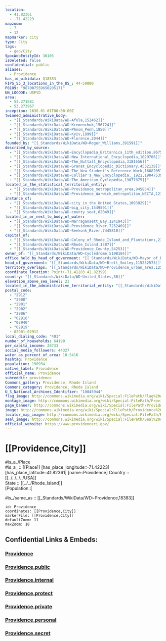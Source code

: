 ```yaml
---
location:
  - 41.82361
  - -71.42223
mapzoom:
  - 7
  - 12
mapmarker: city
type: City
tags:
  - geo/City
SpocWebEntityId: 36105
isDeleted: false
confidential: public
aliases:
  - Providence
has_id_wikidata: Q18383
FIPS_55_3_locations_in_the_US_: 44-59000
P8189: "987007559650205171"
UN_LOCODE: USPVD
area:
  - 53.271881
  - 53.273967
inception: 1636-01-01T00:00:00Z
twinned_administrative_body:
  - "[[_Standards/WikiData/WD~Afula,152462]]"
  - "[[_Standards/WikiData/WD~Kremenchuk,156724]]"
  - "[[_Standards/WikiData/WD~Phnom_Penh,1850]]"
  - "[[_Standards/WikiData/WD~Kyiv,1899]]"
  - "[[_Standards/WikiData/WD~Florence,2044]]"
founded_by: "[[_Standards/WikiData/WD~Roger_Williams,391591]]"
described_by_source:
  - "[[_Standards/WikiData/WD~Encyclopædia_Britannica_11th_edition,867541]]"
  - "[[_Standards/WikiData/WD~New_International_Encyclopedia,1029706]]"
  - "[[_Standards/WikiData/WD~The_Nuttall_Encyclopædia,3181656]]"
  - "[[_Standards/WikiData/WD~Granat_Encyclopedic_Dictionary,4532138]]"
  - "[[_Standards/WikiData/WD~The_New_Student's_Reference_Work,16082057]]"
  - "[[_Standards/WikiData/WD~Collier's_New_Encyclopedia,_1921,19047539]]"
  - "[[_Standards/WikiData/WD~The_American_Cyclopædia,19077875]]"
located_in_the_statistical_territorial_entity:
  - "[[_Standards/WikiData/WD~Providence_metropolitan_area,945854]]"
  - "[[_Standards/WikiData/WD~Providence_Warwick_metropolitan_NECTA,123566679]]"
instance_of:
  - "[[_Standards/WikiData/WD~city_in_the_United_States,1093829]]"
  - "[[_Standards/WikiData/WD~big_city,1549591]]"
  - "[[_Standards/WikiData/WD~county_seat,62049]]"
located_in_or_next_to_body_of_water:
  - "[[_Standards/WikiData/WD~Narragansett_Bay,1241943]]"
  - "[[_Standards/WikiData/WD~Providence_River,7252469]]"
  - "[[_Standards/WikiData/WD~Seekonk_River,7445810]]"
capital_of:
  - "[[_Standards/WikiData/WD~Colony_of_Rhode_Island_and_Plantations,2335224]]"
  - "[[_Standards/WikiData/WD~Rhode_Island,1387]]"
  - "[[_Standards/WikiData/WD~Providence_County,54253]]"
owner_of: "[[_Standards/WikiData/WD~Cycledrome,5198184]]"
office_held_by_head_of_government: "[[_Standards/WikiData/WD~Mayor_of_Providence,_Rhode_Island,107608359]]"
head_of_government: "[[_Standards/WikiData/WD~Brett_Smiley,115252573]]"
territory_overlaps: "[[_Standards/WikiData/WD~Providence_urban_area,125811073]]"
coordinate_location: Point(-71.41283 41.82399)
country: "[[_Standards/WikiData/WD~United_States,30]]"
elevation_above_sea_level: 23
located_in_the_administrative_territorial_entity: "[[_Standards/WikiData/WD~Providence_County,54253]]"
postal_code:
  - "2912"
  - "2908"
  - "2901"
  - "2902"
  - "2906"
  - "02918"
  - "02940"
  - "02919"
  - 02901–02912
local_dialing_code: "401"
number_of_households: 64190
per_capita_income: 28733
social_media_followers: 44327
water_as_percent_of_area: 10.5416
hashtag: Providence
population: 190934
native_label: Providence
official_name: Providence
subreddit: providence
Commons_gallery: Providence, Rhode Island
Commons_category: Providence, Rhode Island
U_S_National_Archives_Identifier: "10045944"
flag_image: http://commons.wikimedia.org/wiki/Special:FilePath/Flag%20of%20Providence%2C%20Rhode%20Island.png
montage_image: http://commons.wikimedia.org/wiki/Special:FilePath/Providence%20Montage%20Updated.jpg
page_banner: http://commons.wikimedia.org/wiki/Special:FilePath/Providence%20Rhode%20Island%20Wikivoyage%20banner.jpg
image: http://commons.wikimedia.org/wiki/Special:FilePath/Providence%20RI%20skyline2.jpg
locator_map_image: http://commons.wikimedia.org/wiki/Special:FilePath/RIMap-doton-Providence.PNG
seal_image: http://commons.wikimedia.org/wiki/Special:FilePath/Seal%20of%20Providence%2C%20Rhode%20Island.svg
official_website: https://www.providenceri.gov/
---
```


# [[Providence,City]] 

#is_a_/Place  
#is_a_ :: [[Place]] 
[has_place_longitude::-71.42223] 
[has_place_latitude::41.82361] 
[name::Providence] 
Country :: [[../../../../USA]]  
State :: [[../../Rhode_Island]]  
[Population::] 


#is_/same_as :: [[_Standards/WikiData/WD~Providence,18383]] 


```leaflet
id: Providence
coordinates: [[Providence,City]] 
markerFile: [[Providence,City]] 
defaultZoom: 11 
maxZoom: 18
```


## Confidential Links & Embeds: 

### [Providence](/_Standards/Earth/Continent/America~North/USA/USA~Eastern/Rhode_Island/counties~Rhode_Island/Providence,County/cities~Providence/Providence.md) 

### [Providence.public](/_public/Earth/Continent/America~North/USA/USA~Eastern/Rhode_Island/counties~Rhode_Island/Providence,County/cities~Providence/Providence.public.md) 

### [Providence.internal](/_internal/Earth/Continent/America~North/USA/USA~Eastern/Rhode_Island/counties~Rhode_Island/Providence,County/cities~Providence/Providence.internal.md) 

### [Providence.protect](/_protect/Earth/Continent/America~North/USA/USA~Eastern/Rhode_Island/counties~Rhode_Island/Providence,County/cities~Providence/Providence.protect.md) 

### [Providence.private](/_private/Earth/Continent/America~North/USA/USA~Eastern/Rhode_Island/counties~Rhode_Island/Providence,County/cities~Providence/Providence.private.md) 

### [Providence.personal](/_personal/Earth/Continent/America~North/USA/USA~Eastern/Rhode_Island/counties~Rhode_Island/Providence,County/cities~Providence/Providence.personal.md) 

### [Providence.secret](/_secret/Earth/Continent/America~North/USA/USA~Eastern/Rhode_Island/counties~Rhode_Island/Providence,County/cities~Providence/Providence.secret.md)


